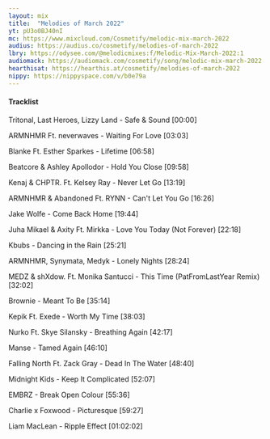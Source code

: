 ```yaml
---
layout: mix
title:  "Melodies of March 2022"
yt: pU3o0BJ40nI
mc: https://www.mixcloud.com/Cosmetify/melodic-mix-march-2022
audius: https://audius.co/cosmetify/melodies-of-march-2022
lbry: https://odysee.com/@melodicmixes:f/Melodic-Mix-March-2022:1
audiomack: https://audiomack.com/cosmetify/song/melodic-mix-march-2022
hearthisat: https://hearthis.at/cosmetify/melodies-of-march-2022
nippy: https://nippyspace.com/v/b0e79a
---
```


#### Tracklist

Tritonal, Last Heroes, Lizzy Land - Safe & Sound [00:00]

ARMNHMR Ft. neverwaves - Waiting For Love [03:03]

Blanke Ft. Esther Sparkes - Lifetime [06:58]

Beatcore & Ashley Apollodor - Hold You Close [09:58]

Kenaj & CHPTR. Ft. Kelsey Ray - Never Let Go [13:19]

ARMNHMR & Abandoned Ft. RYNN - Can't Let You Go [16:26]

Jake Wolfe - Come Back Home [19:44]

Juha Mikael & Axity Ft. Mirkka - Love You Today (Not Forever) [22:18]

Kbubs - Dancing in the Rain [25:21]

ARMNHMR, Synymata, Medyk - Lonely Nights [28:24]

MEDZ & shXdow. Ft. Monika Santucci - This Time (PatFromLastYear Remix) [32:02]

Brownie - Meant To Be [35:14]

Kepik Ft. Exede - Worth My Time [38:03]

Nurko Ft. Skye Silansky - Breathing Again [42:17]

Manse - Tamed Again [46:10]

Falling North Ft. Zack Gray - Dead In The Water [48:40]

Midnight Kids - Keep It Complicated [52:07]

EMBRZ - Break Open Colour [55:36]

Charlie x Foxwood - Picturesque [59:27]

Liam MacLean - Ripple Effect [01:02:02]